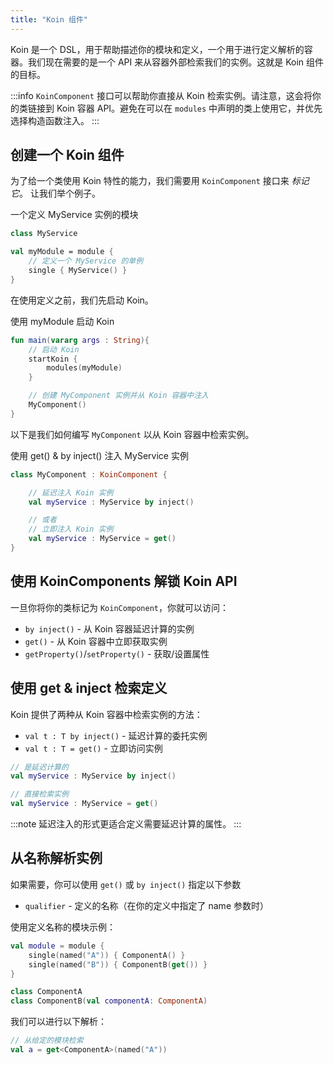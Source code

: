 ```yaml
---
title: "Koin 组件"
---
```

Koin 是一个 DSL，用于帮助描述你的模块和定义，一个用于进行定义解析的容器。我们现在需要的是一个 API 来从容器外部检索我们的实例。这就是 Koin 组件的目标。

:::info
`KoinComponent` 接口可以帮助你直接从 Koin 检索实例。请注意，这会将你的类链接到 Koin 容器 API。避免在可以在 `modules` 中声明的类上使用它，并优先选择构造函数注入。
:::

## 创建一个 Koin 组件

为了给一个类使用 Koin 特性的能力，我们需要用 `KoinComponent` 接口来 *标记它*。 让我们举个例子。

一个定义 MyService 实例的模块
```kotlin
class MyService

val myModule = module {
    // 定义一个 MyService 的单例
    single { MyService() }
}
```

在使用定义之前，我们先启动 Koin。

使用 myModule 启动 Koin

```kotlin
fun main(vararg args : String){
    // 启动 Koin
    startKoin {
        modules(myModule)
    }

    // 创建 MyComponent 实例并从 Koin 容器中注入
    MyComponent()
}
```

以下是我们如何编写 `MyComponent` 以从 Koin 容器中检索实例。

使用 get() & by inject() 注入 MyService 实例

```kotlin
class MyComponent : KoinComponent {

    // 延迟注入 Koin 实例
    val myService : MyService by inject()

    // 或者
    // 立即注入 Koin 实例
    val myService : MyService = get()
}
```

## 使用 KoinComponents 解锁 Koin API

一旦你将你的类标记为 `KoinComponent`，你就可以访问：

* `by inject()` - 从 Koin 容器延迟计算的实例
* `get()` - 从 Koin 容器中立即获取实例
* `getProperty()`/`setProperty()` - 获取/设置属性

## 使用 get & inject 检索定义

Koin 提供了两种从 Koin 容器中检索实例的方法：

* `val t : T by inject()` - 延迟计算的委托实例
* `val t : T = get()` - 立即访问实例

```kotlin
// 是延迟计算的
val myService : MyService by inject()

// 直接检索实例
val myService : MyService = get()
```

:::note
延迟注入的形式更适合定义需要延迟计算的属性。
:::

## 从名称解析实例

如果需要，你可以使用 `get()` 或 `by inject()` 指定以下参数

* `qualifier` - 定义的名称（在你的定义中指定了 name 参数时）

使用定义名称的模块示例：

```kotlin
val module = module {
    single(named("A")) { ComponentA() }
    single(named("B")) { ComponentB(get()) }
}

class ComponentA
class ComponentB(val componentA: ComponentA)
```

我们可以进行以下解析：

```kotlin
// 从给定的模块检索
val a = get<ComponentA>(named("A"))
```